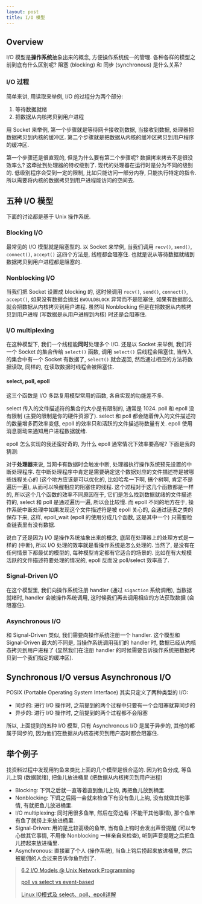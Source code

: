 ```yaml
---
layout: post
title: I/O 模型
---
```


## Overview

I/O 模型是**操作系统**抽象出来的概念, 方便操作系统统一的管理. 各种各样的模型之前到底有什么区别呢? 
阻塞 (blocking) 和 同步 (synchronous) 是什么关系?

### I/O 过程

简单来讲, 用读取来举例, I/O 的过程分为两个部分:

1. 等待数据就绪
2. 把数据从内核拷贝到用户进程

用 Socket 来举例, 第一个步骤就是等待网卡接收到数据, 当接收到数据, 处理器把数据拷贝到内核的缓冲区.
第二个步骤就是把数据从内核的缓冲区拷贝到用户程序的缓冲区.

第一个步骤还是很直观的, 但是为什么要有第二个步骤呢? 数据拷来拷去不是很没效率么? 这牵扯到处理器的特权级别了.
现代的处理器在运行时是分为不同的级别的. 低级别程序会受到一定的限制, 比如只能访问一部分内存, 只能执行特定的指令.
所以需要将内核的数据拷贝到用户进程能访问的空间去.

## 五种 I/O 模型

下面的讨论都是基于 Unix 操作系统.

### Blocking I/O

最常见的 I/O 模型就是阻塞型的. 以 Socket 来举例, 当我们调用 `recv()`, `send()`, `connect()`, `accept()` 这四个方法是,
线程都会阻塞住. 也就是说从等待数据就绪到数据拷贝到用户进程都是阻塞的.

### Nonblocking I/O

当我们把 Socket 设置成 blocking 的, 这时候调用 `recv()`, `send()`, `connect()`, `accept()`, 如果没有数据会抛出 `EWOULDBLOCK`
异常而不是阻塞住, 如果有数据那么就会把数据从内核拷贝到用户进程. 
虽然叫 Nonblocking 但是在把数据从内核拷贝到用户进程 (写数据是从用户进程到内核) 时还是会阻塞住.

### I/O multiplexing

在这种模型下, 我们一个线程能**同时**处理多个 I/O. 还是以 Socket 来举例, 
我们将一个 Socket 的集合传给 `select()` 函数, 调用 `select()` 后线程会阻塞住,
当传入的集合中有一个 Socket 有数据了, `select()` 就会返回, 然后通过相应的方法将数据读取, 同样的,
在读取数据时线程会被阻塞住.

#### select, poll, epoll

这三个函数是 I/O 多路复用模型常用的函数, 各自实现的功能差不多.

select 传入的文件描述符的集合的大小是有限制的, 通常是 1024. poll 和 epoll 没有限制 (主要的限制是你的硬件资源了).
select 和 poll 都会随着传入的文件描述符的数量增多而效率变低, epoll 的效率只和活跃的文件描述符数量有关. 
epoll 使用消息驱动来通知用户进程数据就绪. 

epoll 怎么实现的我还蛮好奇的, 为什么 epoll 通常情况下效率要高呢? 下面是我的猜测:

对于**处理器**来说, 当网卡有数据时会触发中断, 处理器执行操作系统预先设置的中断处理程序. 
在中断处理程序中肯定是需要确定这个数据对应的文件描述符是被哪些线程关心的
(这个地方应该是可以优化的, 比如哈希一下啊, 搞个树啊, 肯定不是遍历一遍), 从而可以唤醒相应的阻塞住的线程.
这个过程对于这几个函数都是一样的, 所以这个几个函数的效率不同原因在于, 它们是怎么找到数据就绪的文件描述符的,
select 和 poll 是通过遍历一遍, 所以会比较慢. 而 epoll 不同的地方在于, 
操作系统中断处理中如果发现这个文件描述符是被 epoll 关心的, 会通过链表之类的保存下来, 这样, 
epoll_wait (epoll 的使用分成几个函数, 这是其中一个) 只需要检查链表里有没有数据.

说白了还是因为 I/O 是操作系统抽象出来的概念, 底层在处理器上的处理方式是一样的 (中断), 
所以 I/O 处理的效率就是看操作系统是怎么处理的. 当然了, 是没有在任何情景下都最优的模型的,
每种模型肯定都有它适合的场景的. 比如在有大规模活跃的文件描述符要处理的情况的, epoll 反而没 poll/select 效率高了.

### Signal-Driven I/O

在这个模型里, 我们向操作系统注册 handler (通过 `sigaction` 系统调用), 当数据就绪时, 
handler 会被操作系统调用, 这时候我们再去调用相应的方法获取数据 (会阻塞住).

### Asynchronous I/O

和 Signal-Driven 类似, 我们需要向操作系统注册一个 handler. 这个模型和 Signal-Driven 最大的不同是, 
当操作系统调用我们的 handler 时, 数据已经从内核态拷贝到用户进程了
(显然我们在注册 handler 的时候需要告诉操作系统把数据拷贝到一个我们指定的缓冲区).

## Synchronous I/O versus Asynchronous I/O

POSIX (Portable Operating System Interface) 其实只定义了两种类型的 I/O:

- 同步的: 进行 I/O 操作时, 之前提到的两个过程中只要有一个会阻塞就算同步的
- 异步的: 进行 I/O 操作时, 之前提到的两个过程都不会阻塞

所以, 上面提到的五种 I/O 模型, 只有 Asynchronous I/O 是属于异步的, 其他的都属于同步的, 
因为他们在数据从内核态拷贝到用户态时都会阻塞住.

## 举个例子

找资料过程中发现用钓鱼来类比上面的几个模型是很合适的. 因为钓鱼分成, 等鱼儿上钩 (数据就绪), 
把鱼儿放进桶里 (把数据从内核拷贝到用户进程)

- Blocking: 下饵之后就一直等着直到鱼儿上钩, 再把鱼儿放到桶里.
- Nonblocking: 下饵之后隔一会就来检查下有没有鱼儿上钩, 没有就做其他事情, 有就把鱼儿放进桶里.
- I/O multiplexing: 同时用很多鱼竿, 然后在旁边看 (不能干其他事情), 那个鱼竿有鱼了就捞上来放进桶里.
- Signal-Driven: 用的是比较高级的鱼竿, 当有鱼上钩时会发出声音提醒
(可以专心做其它事情, 不用像 Nonblocking 一样亲自来检查), 听到声音提醒之后把鱼儿捞起来放进桶里.
- Asynchronous: 直接雇了个人 (操作系统), 当鱼上钩后捞起来放进桶里, 然后被雇佣的人会过来告诉你鱼钓到了.

> [6.2 I/O Models @ Unix Network Programming](http://www.masterraghu.com/subjects/np/introduction/unix_network_programming_v1.3/ch06lev1sec2.html)
>
> [poll vs select vs event-based](https://daniel.haxx.se/docs/poll-vs-select.html)
>
> [Linux IO模式及 select、poll、epoll详解](https://segmentfault.com/a/1190000003063859)
